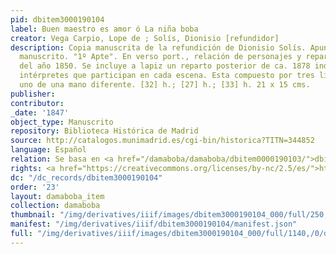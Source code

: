```yaml
---
pid: dbitem3000190104
label: Buen maestro es amor ó La niña boba
creator: Vega Carpio, Lope de ; Solís, Dionisio [refundidor]
description: Copia manuscrita de la refundición de Dionisio Solís. Apunte de teatro
  manuscrito. "1º Apte". En verso port., relación de personajes y reparto de actores
  del año 1850. Se incluye a lapiz un reparto posterior de ca. 1878 indicando los
  intérpretes que participan en cada escena. Esta compuesto por tres libretos, cada
  uno de una mano diferente. [32] h.; [27] h.; [33] h. 21 x 15 cms.
publisher:
contributor:
_date: '1847'
object_type: Manuscrito
repository: Biblioteca Histórica de Madrid
source: http://catalogos.munimadrid.es/cgi-bin/historica?TITN=344852
language: Español
relation: Se basa en <a href="/damaboba/damaboba/dbitem0000190103/">dbitem0000190103</a>
rights: <a href="https://creativecommons.org/licenses/by-nc/2.5/es/">https://creativecommons.org/licenses/by-nc/2.5/es/</a>
dc: "/dc_records/dbitem3000190104"
order: '23'
layout: damaboba_item
collection: damaboba
thumbnail: "/img/derivatives/iiif/images/dbitem3000190104_000/full/250,/0/default.jpg"
manifest: "/img/derivatives/iiif/dbitem3000190104/manifest.json"
full: "/img/derivatives/iiif/images/dbitem3000190104_000/full/1140,/0/default.jpg"
---
```


